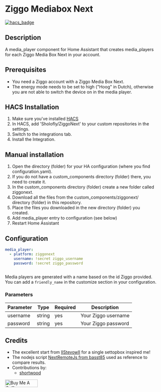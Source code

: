 # Ziggo Mediabox Next

[![hacs_badge](https://img.shields.io/badge/HACS-Custom-orange.svg)](https://github.com/custom-components/hacs)
## Description
A media_player component for Home Assistant that creates media_players for each Ziggo Media Box Next in your account.

## Prerequisites
- You need a Ziggo account with a Ziggo Media Box Next.
- The energy mode needs to be set to high ("Hoog" in Dutch), otherwise you are not able to switch the device on in the media player.

## HACS Installation
1. Make sure you've installed [HACS](https://hacs.xyz/docs/installation/prerequisites)
2. In HACS, add 'Sholofly/ZiggoNext' to your custom repositories in the settings.
3. Switch to the integrations tab.
4. Install the Integration.

## Manual installation

1. Open the directory (folder) for your HA configuration (where you find configuration.yaml).
2. If you do not have a custom_components directory (folder) there, you need to create it.
3. In the custom_components directory (folder) create a new folder called ziggonext.
4. Download all the files from the custom_components/ziggonext/ directory (folder) in this repository.
5. Place the files you downloaded in the new directory (folder) you created.
6. Add media_player entry to configuration (see below)
7. Restart Home Assistant

## Configuration
```yaml
media_player:
  - platform: ziggonext
    username: !secret ziggo_username
    password: !secret ziggo_password
  
```
Media players are generated with a name based on the id Ziggo provided. You can add a ```friendly_name``` in the customize section in your configuration.

### Parameters
| Parameter | Type | Required | Description
| --- | ----------- | --- | --- |
| username | string | yes | Your Ziggo username |
| password | string | yes | Your Ziggo password |

## Credits
- The excellent start from [IIStevowII](https://github.com/IIStevowII/ziggo-mediabox-next) for a single settopbox inspired me!
- The nodejs script [NextRemoteJs from basst85](https://github.com/basst85/NextRemoteJs/) used as reference to compare results.
- Contributions by:
  - [shortwood](https://github.com/shortwood)

<a href="https://www.buymeacoffee.com/sholofly" target="_blank"><img src="https://cdn.buymeacoffee.com/buttons/default-blue.png" alt="Buy Me A Coffee" style="height: 25px !important;width: 108px !important;" ></a>